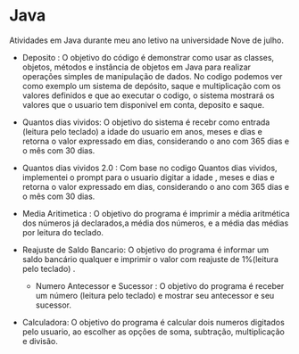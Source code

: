 # Java
Atividades em Java durante meu ano letivo na universidade Nove de julho.

- Deposito :
O objetivo do código é demonstrar como usar as classes, objetos, métodos e instância de objetos em Java para realizar operações simples de manipulação de dados.
No codigo podemos ver como exemplo um sistema de  depósito, saque e multiplicação com os valores definidos e que ao executar o codigo, o sistema mostrará os valores que o usuario tem disponivel em conta, deposito e saque.

- Quantos dias vividos:
O objetivo do sistema é recebr como entrada (leitura pelo teclado) a idade do usuario em anos, meses e dias e retorna o valor expressado em dias,  considerando o ano com 365 dias e o mês com 30 dias. 

- Quantos dias vividos 2.0 :
Com base no codigo Quantos dias vividos, implementei o prompt para o usuario digitar a idade , meses e dias e retorna o valor expressado em dias,  considerando o ano com 365 dias e o mês com 30 dias. 

- Media Aritimetica :
O objetivo do programa é  imprimir a média aritmética dos números já declarados,a média dos números, e a média das médias por leitura do teclado.

- Reajuste de Saldo Bancario:
  O objetivo do programa é informar um saldo bancário qualquer e imprimir o valor com reajuste de 1%(leitura pelo teclado) .

  - Numero Antecessor e Sucessor :
   O objetivo do  programa é  receber um número (leitura pelo teclado) e mostrar seu antecessor e seu sucessor.

- Calculadora:
  O objetivo do programa é calcular dois numeros digitados pelo usuario, ao escolher as opções de soma, subtração, multiplicação e divisão.
  
